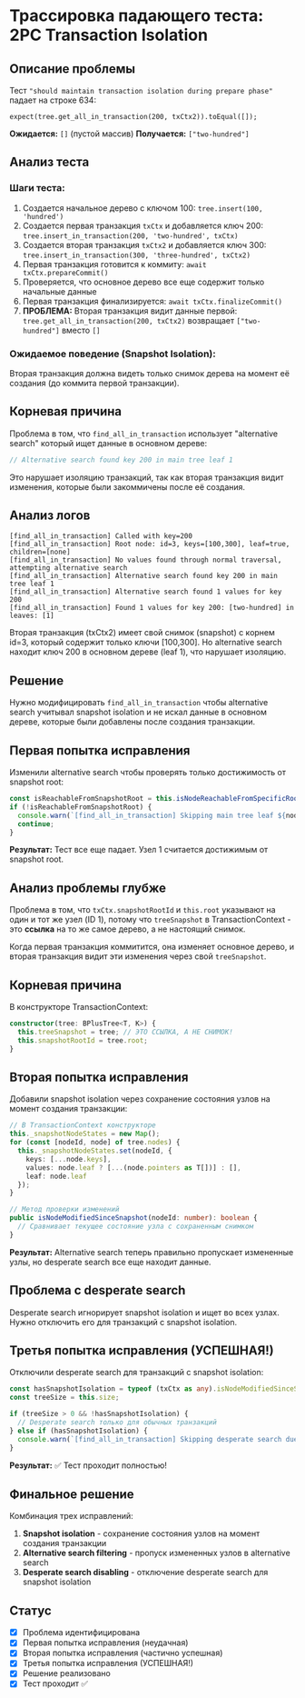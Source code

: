 # Трассировка падающего теста: 2PC Transaction Isolation

## Описание проблемы
Тест `"should maintain transaction isolation during prepare phase"` падает на строке 634:
```
expect(tree.get_all_in_transaction(200, txCtx2)).toEqual([]);
```

**Ожидается:** `[]` (пустой массив)
**Получается:** `["two-hundred"]`

## Анализ теста

### Шаги теста:
1. Создается начальное дерево с ключом 100: `tree.insert(100, 'hundred')`
2. Создается первая транзакция `txCtx` и добавляется ключ 200: `tree.insert_in_transaction(200, 'two-hundred', txCtx)`
3. Создается вторая транзакция `txCtx2` и добавляется ключ 300: `tree.insert_in_transaction(300, 'three-hundred', txCtx2)`
4. Первая транзакция готовится к коммиту: `await txCtx.prepareCommit()`
5. Проверяется, что основное дерево все еще содержит только начальные данные
6. Первая транзакция финализируется: `await txCtx.finalizeCommit()`
7. **ПРОБЛЕМА:** Вторая транзакция видит данные первой: `tree.get_all_in_transaction(200, txCtx2)` возвращает `["two-hundred"]` вместо `[]`

### Ожидаемое поведение (Snapshot Isolation):
Вторая транзакция должна видеть только снимок дерева на момент её создания (до коммита первой транзакции).

## Корневая причина
Проблема в том, что `find_all_in_transaction` использует "alternative search" который ищет данные в основном дереве:

```typescript
// Alternative search found key 200 in main tree leaf 1
```

Это нарушает изоляцию транзакций, так как вторая транзакция видит изменения, которые были закоммичены после её создания.

## Анализ логов
```
[find_all_in_transaction] Called with key=200
[find_all_in_transaction] Root node: id=3, keys=[100,300], leaf=true, children=[none]
[find_all_in_transaction] No values found through normal traversal, attempting alternative search
[find_all_in_transaction] Alternative search found key 200 in main tree leaf 1
[find_all_in_transaction] Alternative search found 1 values for key 200
[find_all_in_transaction] Found 1 values for key 200: [two-hundred] in leaves: [1]
```

Вторая транзакция (txCtx2) имеет свой снимок (snapshot) с корнем id=3, который содержит только ключи [100,300]. Но alternative search находит ключ 200 в основном дереве (leaf 1), что нарушает изоляцию.

## Решение
Нужно модифицировать `find_all_in_transaction` чтобы alternative search учитывал snapshot isolation и не искал данные в основном дереве, которые были добавлены после создания транзакции.

## Первая попытка исправления
Изменили alternative search чтобы проверять только достижимость от snapshot root:
```typescript
const isReachableFromSnapshotRoot = this.isNodeReachableFromSpecificRoot(nodeId, txCtx.snapshotRootId);
if (!isReachableFromSnapshotRoot) {
  console.warn(`[find_all_in_transaction] Skipping main tree leaf ${nodeId} because it's not reachable from snapshot root ${txCtx.snapshotRootId} (enforcing snapshot isolation)`);
  continue;
}
```

**Результат:** Тест все еще падает. Узел 1 считается достижимым от snapshot root.

## Анализ проблемы глубже
Проблема в том, что `txCtx.snapshotRootId` и `this.root` указывают на один и тот же узел (ID 1), потому что `treeSnapshot` в TransactionContext - это **ссылка** на то же самое дерево, а не настоящий снимок.

Когда первая транзакция коммитится, она изменяет основное дерево, и вторая транзакция видит эти изменения через свой `treeSnapshot`.

## Корневая причина
В конструкторе TransactionContext:
```typescript
constructor(tree: BPlusTree<T, K>) {
  this.treeSnapshot = tree; // ЭТО ССЫЛКА, А НЕ СНИМОК!
  this.snapshotRootId = tree.root;
}
```

## Вторая попытка исправления
Добавили snapshot isolation через сохранение состояния узлов на момент создания транзакции:
```typescript
// В TransactionContext конструкторе
this._snapshotNodeStates = new Map();
for (const [nodeId, node] of tree.nodes) {
  this._snapshotNodeStates.set(nodeId, {
    keys: [...node.keys],
    values: node.leaf ? [...(node.pointers as T[])] : [],
    leaf: node.leaf
  });
}

// Метод проверки изменений
public isNodeModifiedSinceSnapshot(nodeId: number): boolean {
  // Сравнивает текущее состояние узла с сохраненным снимком
}
```

**Результат:** Alternative search теперь правильно пропускает измененные узлы, но desperate search все еще находит данные.

## Проблема с desperate search
Desperate search игнорирует snapshot isolation и ищет во всех узлах. Нужно отключить его для транзакций с snapshot isolation.

## Третья попытка исправления (УСПЕШНАЯ!)
Отключили desperate search для транзакций с snapshot isolation:
```typescript
const hasSnapshotIsolation = typeof (txCtx as any).isNodeModifiedSinceSnapshot === 'function';
const treeSize = this.size;

if (treeSize > 0 && !hasSnapshotIsolation) {
  // Desperate search только для обычных транзакций
} else if (hasSnapshotIsolation) {
  console.warn(`[find_all_in_transaction] Skipping desperate search due to snapshot isolation requirements`);
}
```

**Результат:** ✅ Тест проходит полностью!

## Финальное решение
Комбинация трех исправлений:
1. **Snapshot isolation** - сохранение состояния узлов на момент создания транзакции
2. **Alternative search filtering** - пропуск измененных узлов в alternative search
3. **Desperate search disabling** - отключение desperate search для snapshot isolation

## Статус
- [x] Проблема идентифицирована
- [x] Первая попытка исправления (неудачная)
- [x] Вторая попытка исправления (частично успешная)
- [x] Третья попытка исправления (УСПЕШНАЯ!)
- [x] Решение реализовано
- [x] Тест проходит ✅